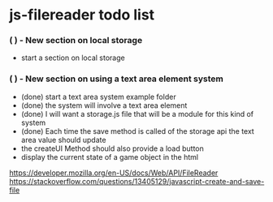 # js-filereader todo list



### (  ) - New section on local storage
* start a section on local storage


### (  ) - New section on using a text area element system
* (done) start a text area system example folder
* (done) the system will involve a text area element
* (done) I will want a storage.js file that will be a module for this kind of system
* (done) Each time the save method is called of the storage api the text area value should update
* the createUI Method should also provide a load button
* display the current state of a game object in the html

https://developer.mozilla.org/en-US/docs/Web/API/FileReader
https://stackoverflow.com/questions/13405129/javascript-create-and-save-file
```